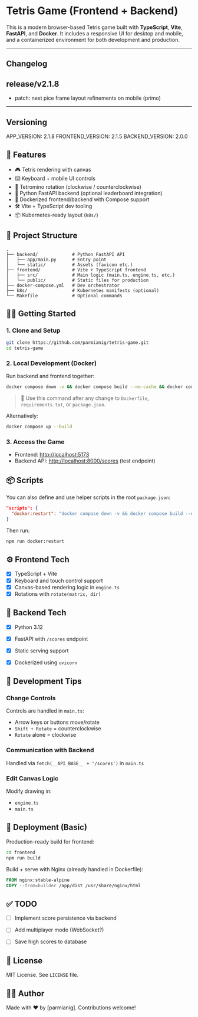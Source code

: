 # Tetris Game (Frontend + Backend)

This is a modern browser-based Tetris game built with **TypeScript**, **Vite**, **FastAPI**, and **Docker**. It includes a responsive UI for desktop and mobile, and a containerized environment for both development and production.

---
## Changelog
<!-- changelog -->
## release/v2.1.8
* patch: next pice frame layout refinements on mobile (primo)

---

## Versioning
APP_VERSION: 2.1.8
FRONTEND_VERSION: 2.1.5
BACKEND_VERSION: 2.0.0

## 🚀 Features

* 🎮 Tetris rendering with canvas
* ⌨️ Keyboard + mobile UI controls
* 🔁 Tetromino rotation (clockwise / counterclockwise)
* 🐍 Python FastAPI backend (optional leaderboard integration)
* 🐳 Dockerized frontend/backend with Compose support
* 🛠️ Vite + TypeScript dev tooling
* 📦 Kubernetes-ready layout (`k8s/`)


## 📁 Project Structure

```
.
├── backend/             # Python FastAPI API
│   ├── app/main.py      # Entry point
│   └── static/          # Assets (favicon etc.)
├── frontend/            # Vite + TypeScript frontend
│   ├── src/             # Main logic (main.ts, engine.ts, etc.)
│   └── public/          # Static files for production
├── docker-compose.yml   # Dev orchestrator
├── k8s/                 # Kubernetes manifests (optional)
└── Makefile             # Optional commands
```


## 🧑‍💻 Getting Started

### 1. Clone and Setup

```bash
git clone https://github.com/parmianig/tetris-game.git
cd tetris-game
```

### 2. Local Development (Docker)

Run backend and frontend together:

```bash
docker compose down -v && docker compose build --no-cache && docker compose up
```

> 🔁 Use this command after any change to `Dockerfile`, `requirements.txt`, or `package.json`.

Alternatively:

```bash
docker compose up --build
```

### 3. Access the Game

* Frontend: [http://localhost:5173](http://localhost:5173)
* Backend API: [http://localhost:8000/scores](http://localhost:8000/scores) (test endpoint)


## 📦 Scripts

You can also define and use helper scripts in the root `package.json`:

```json
"scripts": {
  "docker:restart": "docker compose down -v && docker compose build --no-cache && docker compose up"
}
```

Then run:

```bash
npm run docker:restart
```


## ⚙️ Frontend Tech

* [x] TypeScript + Vite
* [x] Keyboard and touch control support
* [x] Canvas-based rendering logic in `engine.ts`
* [x] Rotations with `rotate(matrix, dir)`

## 🐍 Backend Tech

* [x] Python 3.12
* [x] FastAPI with `/scores` endpoint
* [x] Static serving support
* [x] Dockerized using `uvicorn`


## 🧪 Development Tips

### Change Controls

Controls are handled in `main.ts`:

* Arrow keys or buttons move/rotate
* `Shift + Rotate` = counterclockwise
* `Rotate` alone = clockwise

### Communication with Backend

Handled via `fetch(__API_BASE__ + '/scores')` in `main.ts`

### Edit Canvas Logic

Modify drawing in:

* `engine.ts`
* `main.ts`


## 🐳 Deployment (Basic)

Production-ready build for frontend:

```bash
cd frontend
npm run build
```

Build + serve with Nginx (already handled in Dockerfile):

```Dockerfile
FROM nginx:stable-alpine
COPY --from=builder /app/dist /usr/share/nginx/html
```


## ✅ TODO

* [ ] Implement score persistence via backend
* [ ] Add multiplayer mode (WebSocket?)
* [ ] Save high scores to database


## 📄 License

MIT License. See `LICENSE` file.


## 👨‍💻 Author

Made with ❤️ by \[parmianig]. Contributions welcome!
